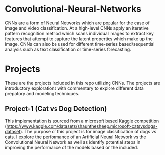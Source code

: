 # Convolutional-Neural-Networks

CNNs are a form of Neural Networks which are popular for the case of image and video classification. At a high-level CNNs apply an iterative pattern recognition method which scans individual images to extract key features that attempt to capture the latent properties which make up the image. CNNs can also be used for different time-series based/sequential analysis such as text classification or time-series forecasting. 


# Projects
These are the projects included in this repo utilizing CNNs. The projects are introductory explorations with commentary to explore different data prepatory and modeling techniques. 

## Project-1 (Cat vs Dog Detection)
This implementation is sourced from a microsoft based Kaggle competition (https://www.kaggle.com/datasets/shaunthesheep/microsoft-catsvsdogs-dataset). The purpose of this project is for image classification of dogs vs cats. I explore the performance of an Artificial Neural Network vs the Convolutional Neural Network as well as identify potential steps in improving the performance of the models based on the  included. 
